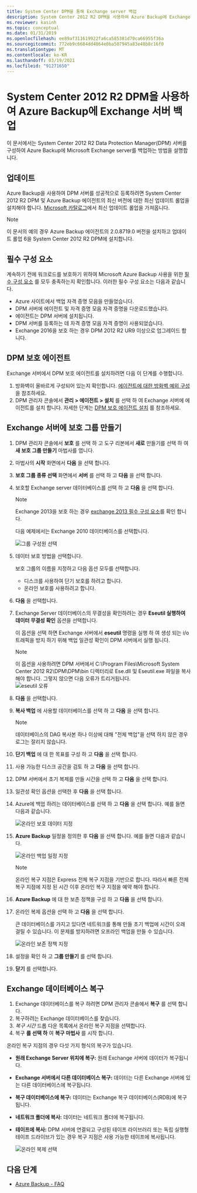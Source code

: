 ```yaml
---
title: System Center DPM을 통해 Exchange server 백업
description: System Center 2012 R2 DPM을 사용하여 Azure Backup에 Exchange 서버를 백업하는 방법을 알아봅니다.
ms.reviewer: kasinh
ms.topic: conceptual
ms.date: 01/31/2019
ms.openlocfilehash: ee89af311619922fa6ca585381d70ca66955f36a
ms.sourcegitcommit: 772eb9c6684dd4864e0ba507945a83e48b8c16f0
ms.translationtype: MT
ms.contentlocale: ko-KR
ms.lasthandoff: 03/19/2021
ms.locfileid: "91271650"
---
```

# <a name="back-up-an-exchange-server-to-azure-backup-with-system-center-2012-r2-dpm"></a>System Center 2012 R2 DPM을 사용하여 Azure Backup에 Exchange 서버 백업

이 문서에서는 System Center 2012 R2 Data Protection Manager(DPM) 서버를 구성하여 Azure Backup에 Microsoft Exchange server를 백업하는 방법을 설명합니다.  

## <a name="updates"></a>업데이트

Azure Backup을 사용하여 DPM 서버를 성공적으로 등록하려면 System Center 2012 R2 DPM 및 Azure Backup 에이전트의 최신 버전에 대한 최신 업데이트 롤업을 설치해야 합니다. [Microsoft 카탈로그](https://catalog.update.microsoft.com/v7/site/Search.aspx?q=System%20Center%202012%20R2%20Data%20protection%20manager)에서 최신 업데이트 롤업을 가져옵니다.

> [!NOTE]
> 이 문서의 예의 경우 Azure Backup 에이전트의 2.0.8719.0 버전을 설치하고 업데이트 롤업 6을 System Center 2012 R2 DPM에 설치합니다.
>
>

## <a name="prerequisites"></a>필수 구성 요소

계속하기 전에 워크로드를 보호하기 위하여 Microsoft Azure Backup 사용을 위한 [필수 구성 요소](backup-azure-dpm-introduction.md#prerequisites-and-limitations) 를 모두 충족하는지 확인합니다. 이러한 필수 구성 요소는 다음과 같습니다.

* Azure 사이트에서 백업 자격 증명 모음을 만들었습니다.
* DPM 서버에 에이전트 및 자격 증명 모음 자격 증명을 다운로드했습니다.
* 에이전트는 DPM 서버에 설치됩니다.
* DPM 서버를 등록하는 데 자격 증명 모음 자격 증명이 사용되었습니다.
* Exchange 2016을 보호 하는 경우 DPM 2012 R2 UR9 이상으로 업그레이드 합니다.

## <a name="dpm-protection-agent"></a>DPM 보호 에이전트

Exchange 서버에서 DPM 보호 에이전트를 설치하려면 다음 이 단계를 수행합니다.

1. 방화벽이 올바르게 구성되어 있는지 확인합니다. [에이전트에 대한 방화벽 예외 구성](/system-center/dpm/configure-firewall-settings-for-dpm)을 참조하세요.
2. DPM 관리자 콘솔에서 **관리 > 에이전트 > 설치** 를 선택 하 여 Exchange 서버에 에이전트를 설치 합니다. 자세한 단계는 [DPM 보호 에이전트 설치](/system-center/dpm/deploy-dpm-protection-agent) 를 참조하세요.

## <a name="create-a-protection-group-for-the-exchange-server"></a>Exchange 서버에 보호 그룹 만들기

1. DPM 관리자 콘솔에서 **보호** 를 선택 하 고 도구 리본에서 **새로** 만들기를 선택 하 여 **새 보호 그룹 만들기** 마법사를 엽니다.
2. 마법사의 **시작** 화면에서 **다음** 을 선택 합니다.
3. **보호 그룹 종류 선택** 화면에서 **서버** 를 선택 하 고 **다음** 을 선택 합니다.
4. 보호할 Exchange server 데이터베이스를 선택 하 고 **다음** 을 선택 합니다.

   > [!NOTE]
   > Exchange 2013을 보호 하는 경우 [exchange 2013 필수 구성 요소](/system-center/dpm/back-up-exchange)를 확인 합니다.
   >
   >

    다음 예제에서는 Exchange 2010 데이터베이스를 선택합니다.

    ![그룹 구성원 선택](./media/backup-azure-backup-exchange-server/select-group-members.png)
5. 데이터 보호 방법을 선택합니다.

    보호 그룹의 이름을 지정하고 다음 옵션 모두를 선택합니다.

   * 디스크를 사용하여 단기 보호를 하려고 합니다.
   * 온라인 보호를 사용하려고 합니다.
6. **다음** 을 선택합니다.
7. Exchange Server 데이터베이스의 무결성을 확인하려는 경우 **Eseutil 실행하여 데이터 무결성 확인** 옵션을 선택합니다.

    이 옵션을 선택 하면 Exchange 서버에서 **eseutil** 명령을 실행 하 여 생성 되는 i/o 트래픽을 방지 하기 위해 백업 일관성 확인이 DPM 서버에서 실행 됩니다.

   > [!NOTE]
   > 이 옵션을 사용하려면 DPM 서버에서 C:\Program Files\Microsoft System Center 2012 R2\DPM\DPM\bin 디렉터리로 Ese.dll 및 Eseutil.exe 파일을 복사해야 합니다. 그렇지 않으면 다음 오류가 트리거됩니다.  
   > ![eseutil 오류](./media/backup-azure-backup-exchange-server/eseutil-error.png)
   >
   >
8. **다음** 을 선택합니다.
9. **복사 백업** 에 사용할 데이터베이스를 선택 하 고 **다음** 을 선택 합니다.

   > [!NOTE]
   > 데이터베이스의 DAG 복사본 하나 이상에 대해 "전체 백업"을 선택 하지 않은 경우 로그는 잘리지 않습니다.
   >
   >
10. **단기 백업** 에 대 한 목표를 구성 하 고 **다음** 을 선택 합니다.
11. 사용 가능한 디스크 공간을 검토 하 고 **다음** 을 선택 합니다.
12. DPM 서버에서 초기 복제를 만들 시간을 선택 하 고 **다음** 을 선택 합니다.
13. 일관성 확인 옵션을 선택한 후 **다음** 을 선택 합니다.
14. Azure에 백업 하려는 데이터베이스를 선택 하 고 **다음** 을 선택 합니다. 예를 들면 다음과 같습니다.

    ![온라인 보호 데이터 지정](./media/backup-azure-backup-exchange-server/specify-online-protection-data.png)
15. **Azure Backup** 일정을 정의한 후 **다음** 을 선택 합니다. 예를 들면 다음과 같습니다.

    ![온라인 백업 일정 지정](./media/backup-azure-backup-exchange-server/specify-online-backup-schedule.png)

    > [!NOTE]
    > 온라인 복구 지점은 Express 전체 복구 지점을 기반으로 합니다. 따라서 빠른 전체 복구 지점에 지정 된 시간 이후 온라인 복구 지점을 예약 해야 합니다.
    >
    >
16. **Azure Backup** 에 대 한 보존 정책을 구성 하 고 **다음** 을 선택 합니다.
17. 온라인 복제 옵션을 선택 하 고 **다음** 을 선택 합니다.

    큰 데이터베이스를 가지고 있다면 네트워크를 통해 만들 초기 백업에 시간이 오래 걸릴 수 있습니다. 이 문제를 방지하려면 오프라인 백업을 만들 수 있습니다.  

    ![온라인 보존 정책 지정](./media/backup-azure-backup-exchange-server/specify-online-retention-policy.png)
18. 설정을 확인 하 고 **그룹 만들기** 를 선택 합니다.
19. **닫기** 를 선택합니다.

## <a name="recover-the-exchange-database"></a>Exchange 데이터베이스 복구

1. Exchange 데이터베이스를 복구 하려면 DPM 관리자 콘솔에서 **복구** 를 선택 합니다.
2. 복구하려는 Exchange 데이터베이스를 찾습니다.
3. *복구 시간* 드롭 다운 목록에서 온라인 복구 지점을 선택합니다.
4. 복구 **를 선택 하** 여 **복구 마법사** 를 시작 합니다.

온라인 복구 지점의 경우 다섯 가지 형식의 복구가 있습니다.

* **원래 Exchange Server 위치에 복구:** 원래 Exchange 서버에 데이터가 복구됩니다.
* **Exchange 서버에서 다른 데이터베이스 복구:** 데이터는 다른 Exchange 서버에 있는 다른 데이터베이스에 복구됩니다.
* **복구 데이터베이스에 복구:** 데이터는 Exchange 복구 데이터베이스(RDB)에 복구됩니다.
* **네트워크 폴더에 복사:** 데이터는 네트워크 폴더에 복구됩니다.
* **테이프에 복사:** DPM 서버에 연결되고 구성된 테이프 라이브러리 또는 독립 실행형 테이프 드라이브가 있는 경우 복구 지점은 사용 가능한 테이프에 복사됩니다.

    ![온라인 복제 선택](./media/backup-azure-backup-exchange-server/choose-online-replication.png)

## <a name="next-steps"></a>다음 단계

* [Azure Backup - FAQ](backup-azure-backup-faq.md)
